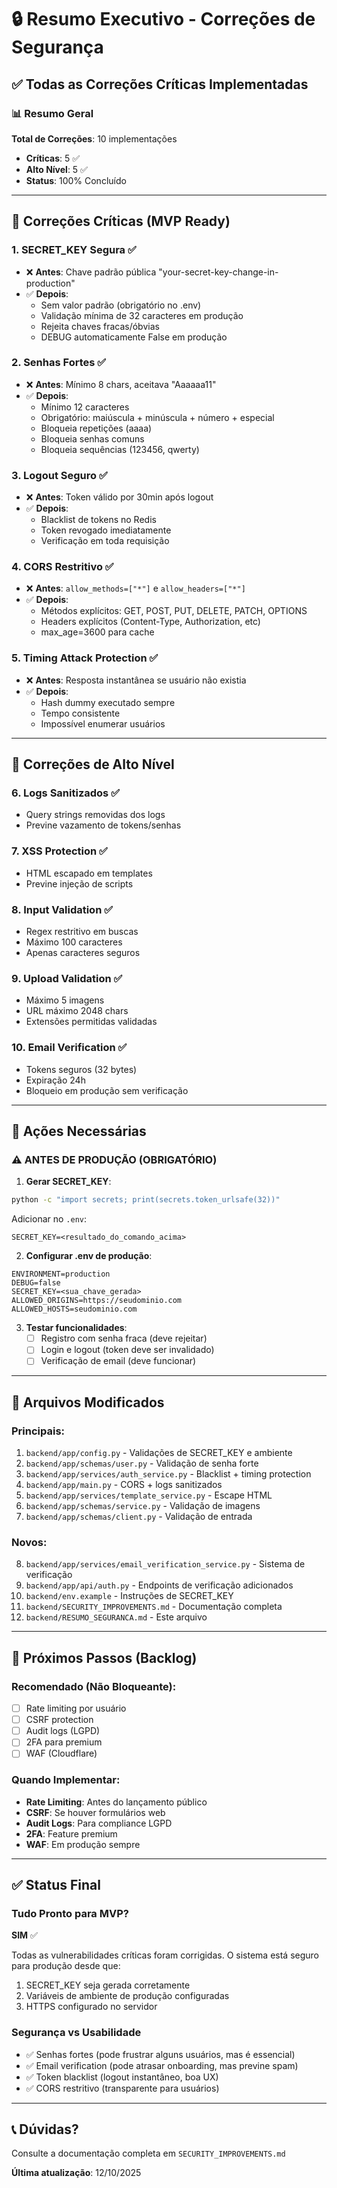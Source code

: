 # 🔒 Resumo Executivo - Correções de Segurança

## ✅ Todas as Correções Críticas Implementadas

### 📊 Resumo Geral

**Total de Correções**: 10 implementações
- **Críticas**: 5 ✅
- **Alto Nível**: 5 ✅
- **Status**: 100% Concluído

---

## 🚨 Correções Críticas (MVP Ready)

### 1. SECRET_KEY Segura ✅
- ❌ **Antes**: Chave padrão pública "your-secret-key-change-in-production"
- ✅ **Depois**: 
  - Sem valor padrão (obrigatório no .env)
  - Validação mínima de 32 caracteres em produção
  - Rejeita chaves fracas/óbvias
  - DEBUG automaticamente False em produção

### 2. Senhas Fortes ✅
- ❌ **Antes**: Mínimo 8 chars, aceitava "Aaaaaa11"
- ✅ **Depois**:
  - Mínimo 12 caracteres
  - Obrigatório: maiúscula + minúscula + número + especial
  - Bloqueia repetições (aaaa)
  - Bloqueia senhas comuns
  - Bloqueia sequências (123456, qwerty)

### 3. Logout Seguro ✅
- ❌ **Antes**: Token válido por 30min após logout
- ✅ **Depois**:
  - Blacklist de tokens no Redis
  - Token revogado imediatamente
  - Verificação em toda requisição

### 4. CORS Restritivo ✅
- ❌ **Antes**: `allow_methods=["*"]` e `allow_headers=["*"]`
- ✅ **Depois**:
  - Métodos explícitos: GET, POST, PUT, DELETE, PATCH, OPTIONS
  - Headers explícitos (Content-Type, Authorization, etc)
  - max_age=3600 para cache

### 5. Timing Attack Protection ✅
- ❌ **Antes**: Resposta instantânea se usuário não existia
- ✅ **Depois**:
  - Hash dummy executado sempre
  - Tempo consistente
  - Impossível enumerar usuários

---

## 🔐 Correções de Alto Nível

### 6. Logs Sanitizados ✅
- Query strings removidas dos logs
- Previne vazamento de tokens/senhas

### 7. XSS Protection ✅
- HTML escapado em templates
- Previne injeção de scripts

### 8. Input Validation ✅
- Regex restritivo em buscas
- Máximo 100 caracteres
- Apenas caracteres seguros

### 9. Upload Validation ✅
- Máximo 5 imagens
- URL máximo 2048 chars
- Extensões permitidas validadas

### 10. Email Verification ✅
- Tokens seguros (32 bytes)
- Expiração 24h
- Bloqueio em produção sem verificação

---

## 📝 Ações Necessárias

### ⚠️ ANTES DE PRODUÇÃO (OBRIGATÓRIO)

1. **Gerar SECRET_KEY**:
```bash
python -c "import secrets; print(secrets.token_urlsafe(32))"
```
Adicionar no `.env`:
```
SECRET_KEY=<resultado_do_comando_acima>
```

2. **Configurar .env de produção**:
```env
ENVIRONMENT=production
DEBUG=false
SECRET_KEY=<sua_chave_gerada>
ALLOWED_ORIGINS=https://seudominio.com
ALLOWED_HOSTS=seudominio.com
```

3. **Testar funcionalidades**:
   - [ ] Registro com senha fraca (deve rejeitar)
   - [ ] Login e logout (token deve ser invalidado)
   - [ ] Verificação de email (deve funcionar)

---

## 📂 Arquivos Modificados

### Principais:
1. `backend/app/config.py` - Validações de SECRET_KEY e ambiente
2. `backend/app/schemas/user.py` - Validação de senha forte
3. `backend/app/services/auth_service.py` - Blacklist + timing protection
4. `backend/app/main.py` - CORS + logs sanitizados
5. `backend/app/services/template_service.py` - Escape HTML
6. `backend/app/schemas/service.py` - Validação de imagens
7. `backend/app/schemas/client.py` - Validação de entrada

### Novos:
8. `backend/app/services/email_verification_service.py` - Sistema de verificação
9. `backend/app/api/auth.py` - Endpoints de verificação adicionados
10. `backend/env.example` - Instruções de SECRET_KEY
11. `backend/SECURITY_IMPROVEMENTS.md` - Documentação completa
12. `backend/RESUMO_SEGURANCA.md` - Este arquivo

---

## 🎯 Próximos Passos (Backlog)

### Recomendado (Não Bloqueante):
- [ ] Rate limiting por usuário
- [ ] CSRF protection
- [ ] Audit logs (LGPD)
- [ ] 2FA para premium
- [ ] WAF (Cloudflare)

### Quando Implementar:
- **Rate Limiting**: Antes do lançamento público
- **CSRF**: Se houver formulários web
- **Audit Logs**: Para compliance LGPD
- **2FA**: Feature premium
- **WAF**: Em produção sempre

---

## ✅ Status Final

### Tudo Pronto para MVP? 
**SIM** ✅

Todas as vulnerabilidades críticas foram corrigidas. O sistema está seguro para produção desde que:
1. SECRET_KEY seja gerada corretamente
2. Variáveis de ambiente de produção configuradas
3. HTTPS configurado no servidor

### Segurança vs Usabilidade
- ✅ Senhas fortes (pode frustrar alguns usuários, mas é essencial)
- ✅ Email verification (pode atrasar onboarding, mas previne spam)
- ✅ Token blacklist (logout instantâneo, boa UX)
- ✅ CORS restritivo (transparente para usuários)

---

## 📞 Dúvidas?

Consulte a documentação completa em `SECURITY_IMPROVEMENTS.md`

**Última atualização**: 12/10/2025

